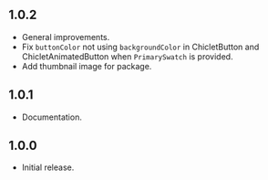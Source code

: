 ## 1.0.2

* General improvements.
* Fix ```buttonColor``` not using ```backgroundColor``` in ChicletButton and ChicletAnimatedButton when ```PrimarySwatch``` is provided.
* Add thumbnail image for package.

## 1.0.1

* Documentation.

## 1.0.0

* Initial release.